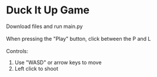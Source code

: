 # Duck It Up Game
Download files and run main.py <br /><br />
When pressing the "Play" button, click between the P and L
<br /> <br />
Controls: <br />
1. Use "WASD" or arrow keys to move <br />
2. Left click to shoot
